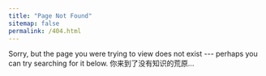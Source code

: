 ```yaml
---
title: "Page Not Found"
sitemap: false
permalink: /404.html
---
```


Sorry, but the page you were trying to view does not exist --- perhaps you can try searching for it below.
你来到了没有知识的荒原...

<script type="text/javascript">
  var GOOG_FIXURL_LANG = 'en';
  var GOOG_FIXURL_SITE = '{{ site.url }}'
</script>
<script type="text/javascript"
  src="//linkhelp.clients.google.com/tbproxy/lh/wm/fixurl.js">
</script>
